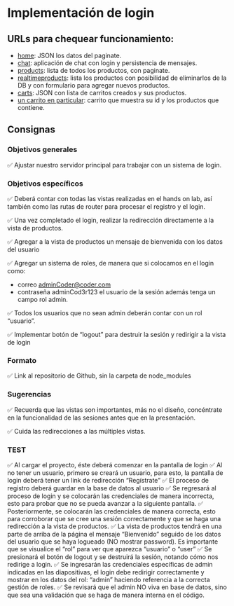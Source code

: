 # Implementación de login

## URLs para chequear funcionamiento:

- [home](http://localhost:8080/): JSON los datos del paginate.
- [chat](http://localhost:8080/api/chat): aplicación de chat con login y persistencia de mensajes.
- [products](http://localhost:8080/api/products): lista de todos los productos, con paginate.
- [realtimeproducts](http://localhost:8080/api/realtimeproducts): lista los productos con posibilidad de eliminarlos de la DB y con formulario para agregar nuevos productos.
- [carts](http://localhost:8080/api/carts): JSON con lista de carritos creados y sus productos.
- [un carrito en particular](http://localhost:8080/api/carts/65da5fda78236ace5660e1f4): carrito que muestra su id y los productos que contiene.

## Consignas

### Objetivos generales

✅ Ajustar nuestro servidor principal para trabajar con un sistema de login.


### Objetivos específicos

✅ Deberá contar con todas las vistas realizadas en el hands on lab, así también como las rutas de router para procesar el registro y el login. 

✅ Una vez completado el login, realizar la redirección directamente a la vista de productos.

✅ Agregar a la vista de productos un mensaje de bienvenida con los datos del usuario

✅ Agregar un sistema de roles, de manera que si colocamos en el login como: 
  - correo adminCoder@coder.com
  - contraseña adminCod3r123
  el usuario de la sesión además tenga un campo rol admin.

✅ Todos los usuarios que no sean admin deberán contar con un rol “usuario”.

✅ Implementar botón de “logout” para destruir la sesión y redirigir a la vista de login


### Formato

✅ Link al repositorio de Github, sin la carpeta de node_modules

### Sugerencias

✅ Recuerda que las vistas son importantes, más no el diseño, concéntrate en la funcionalidad de las sesiones antes que en la presentación.

✅ Cuida las redirecciones a las múltiples vistas.

### TEST

✅ Al cargar el proyecto, éste deberá comenzar en la pantalla de login
✅ Al no tener un usuario, primero se creará un usuario, para esto, la pantalla de login deberá tener un link de redirección “Regístrate” 
✅ El proceso de registro deberá guardar en la base de datos al usuario
✅ Se regresará al proceso de login y se colocarán las credenciales de manera incorrecta, esto para probar que no se pueda avanzar a la siguiente pantalla.
✅ Posteriormente, se colocarán las credenciales de manera correcta, esto para corroborar que se cree una sesión correctamente y que se haga una redirección a la vista de productos.
✅ La vista de productos tendrá en una parte de arriba de la página el mensaje “Bienvenido” seguido de los datos del usuario que se haya logueado (NO mostrar password). Es importante que se visualice el “rol” para ver que aparezca “usuario” o “user”
✅ Se presionará el botón de logout y se destruirá la sesión, notando cómo nos redirige a login.
✅ Se ingresarán las credenciales específicas de admin indicadas en las diapositivas, el login debe redirigir correctamente y mostrar en los datos del rol: “admin” haciendo referencia a la correcta gestión de roles.
✅ Se revisará que el admin NO viva en base de datos, sino que sea una validación que se haga de manera interna en el código.
